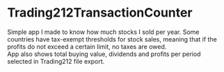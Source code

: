 # Trading212TransactionCounter
 
Simple app I made to know how much stocks I sold per year. Some countries have tax-exempt thresholds for stock sales, meaning that if the profits do not exceed a certain limit, no taxes are owed.  
App also shows total buying value, dividends and profits per period selected in Trading212 file export.
